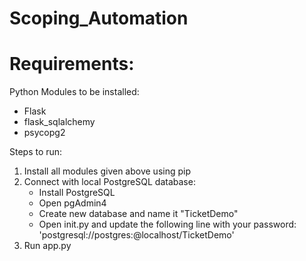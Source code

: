 # Scoping_Automation
# Requirements:

Python Modules to be installed:
- Flask
- flask_sqlalchemy
- psycopg2

Steps to run:
1. Install all modules given above using pip
2. Connect with local PostgreSQL database:
    - Install PostgreSQL
    - Open pgAdmin4
    - Create new database and name it "TicketDemo"
    - Open init.py and update the following line with your password: 'postgresql://postgres:<password>@localhost/TicketDemo'
3. Run app.py
